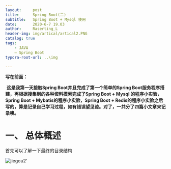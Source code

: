 ```yaml
---
layout:     post
title:      Spring Boot(二)
subtitle:   Spring Boot + Mysql 使用
date:       2020-6-7 19.03
author:     Raserting_L
header-img: img/artical/artical2.PNG
catalog: true
tags:
    - JAVA
    — Spring Boot
typora-root-url: ..\img

---
```


**写在前面：**

​	**这是我第一天接触Spring Boot并且完成了第一个简单的Spring Boot服务程序搭建，再根据搜集到的各种资料摸索完成了Spring Boot + Mysql 的程序小实验，Spring Boot + Mybatis的程序小实验，Spring Boot + Redis的程序小实验之后写的，算是记录自己学习过程，如有错误望见谅。对了，一共分了四篇小文章来记录噢。**



# 一、 总体概述

首先可以了解一下最终的目录结构

![jiegou2'](/imgs_in_articals/jiegou2'.PNG)

